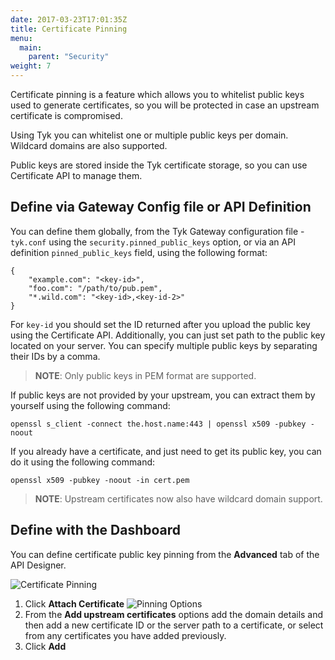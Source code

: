 ```yaml
---
date: 2017-03-23T17:01:35Z
title: Certificate Pinning
menu:
  main:
    parent: "Security"
weight: 7 
---
```


Certificate pinning is a feature which allows you to whitelist public keys used to generate certificates, so you will be protected in case an upstream certificate is compromised.

Using Tyk you can whitelist one or multiple public keys per domain. Wildcard domains are also supported.

Public keys are stored inside the Tyk certificate storage, so you can use Certificate API to manage them.

## <a name="define-with-api"></a>Define via Gateway Config file or API Definition

You can define them globally, from the Tyk Gateway configuration file - `tyk.conf` using the `security.pinned_public_keys` option, or via an API definition `pinned_public_keys` field, using the following format:
```
{
    "example.com": "<key-id>",
    "foo.com": "/path/to/pub.pem",
    "*.wild.com": "<key-id>,<key-id-2>"
}
```

For `key-id` you should set the ID returned after you upload the public key using the Certificate API. Additionally, you can just set path to the public key located on your server. You can specify multiple public keys by separating their IDs by a comma.

> **NOTE**: Only public keys in PEM format are supported.

If public keys are not provided by your upstream, you can extract them
by yourself using the following command:
```{.copyWrapper}
openssl s_client -connect the.host.name:443 | openssl x509 -pubkey -noout
```
If you already have a certificate, and just need to get its public key, you can do it using the following command:
```{.copyWrapper}
openssl x509 -pubkey -noout -in cert.pem
```

> **NOTE**: Upstream certificates now also have wildcard domain support.


## <a name="define-via-dashboard"></a>Define with the Dashboard

You can define certificate public key pinning from the **Advanced** tab of the API Designer.

![Certificate Pinning][1]

1. Click **Attach Certificate**
![Pinning Options][2]
2. From the **Add upstream certificates** options add the domain details and then add a new certificate ID or the server path to a certificate, or select from any certificates you have added previously.
3. Click **Add**



[1]: /docs/img/dashboard/system-management/cert_key_pinning.png
[2]: /docs/img/dashboard/system-management/cert_pinning_options.png 
